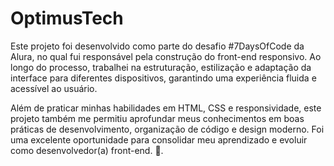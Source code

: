 # OptimusTech
Este projeto foi desenvolvido como parte do desafio #7DaysOfCode da Alura, no qual fui responsável pela construção do front-end responsivo. Ao longo do processo, trabalhei na estruturação, estilização e adaptação da interface para diferentes dispositivos, garantindo uma experiência fluida e acessível ao usuário.

Além de praticar minhas habilidades em HTML, CSS e responsividade, este projeto também me permitiu aprofundar meus conhecimentos em boas práticas de desenvolvimento, organização de código e design moderno. Foi uma excelente oportunidade para consolidar meu aprendizado e evoluir como desenvolvedor(a) front-end. 🚀.
